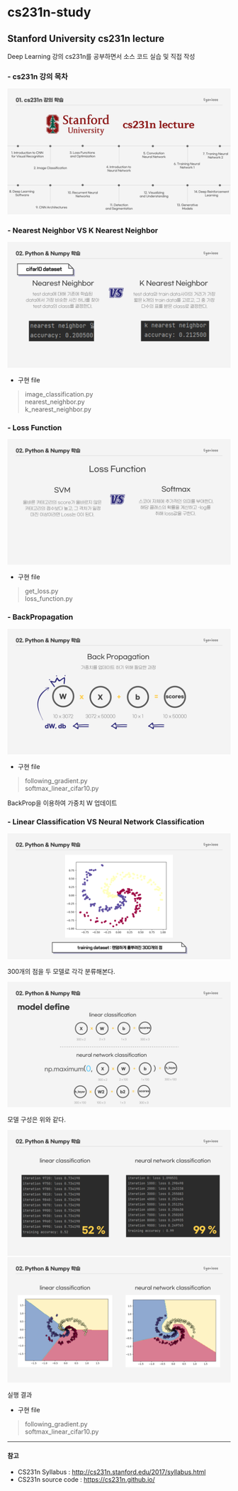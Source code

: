 # cs231n-study
## Stanford University cs231n lecture

Deep Learning 강의 cs231n를 공부하면서 소스 코드 실습 및 직접 작성

### - cs231n 강의 목차
![003](./img/003.png)

### - Nearest Neighbor VS K Nearest Neighbor
![008](./img/008.png)

* 구현 file
>image_classification.py   
>nearest_neighbor.py   
>k_nearest_neighbor.py

### - Loss Function
![011](./img/011.png)

* 구현 file 
>get_loss.py   
>loss_function.py

### - BackPropagation
![019](./img/019.png)

* 구현 file 
>following_gradient.py  
>softmax_linear_cifar10.py

BackProp을 이용하여 가중치 W 업데이트

### - Linear Classification VS Neural Network Classification
![022](./img/022.png)

300개의 점을 두 모델로 각각 분류해본다.

![023](./img/023.png)

모델 구성은 위와 같다.

![024](./img/024.png)
![025](./img/025.png)

실행 결과

* 구현 file 
>following_gradient.py   
>softmax_linear_cifar10.py

***
#### 참고
* CS231n Syllabus : <http://cs231n.stanford.edu/2017/syllabus.html>   
* CS231n source code : <https://cs231n.github.io/>


